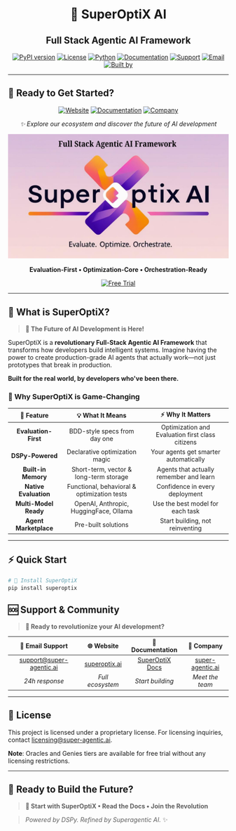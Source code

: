 <div align="center">

# 🚀 SuperOptiX AI

## **Full Stack Agentic AI Framework**

[![PyPI version](https://badge.fury.io/py/superoptix.svg)](https://badge.fury.io/py/superoptix)
[![License](https://img.shields.io/badge/License-Proprietary-red.svg)](LICENSE)
[![Python](https://img.shields.io/badge/python-3.11+-blue.svg)](https://www.python.org/downloads/)
[![Documentation](https://img.shields.io/badge/Documentation-Docs-blue.svg)](https://superagenticai.github.io/superoptix-ai/)
[![Support](https://img.shields.io/badge/Support-Help-orange.svg)](https://support.super-agentic.ai)
[![Email](https://img.shields.io/badge/Email-Support-green.svg)](mailto:support@super-agentic.ai)
[![Built by](https://img.shields.io/badge/Built%20by-Superagentic%20AI-purple.svg)](https://super-agentic.ai)

</div>

---

## 🚀 Ready to Get Started?

<div align="center">

[![Website](https://img.shields.io/badge/🌐_Website-superoptix.ai-8B5CF6?style=for-the-badge&logo=globe&logoColor=white)](https://superoptix.ai)
[![Documentation](https://img.shields.io/badge/📖_Documentation-SuperOptiX_Docs-3B82F6?style=for-the-badge&logo=book&logoColor=white)](https://superagenticai.github.io/superoptix-ai)
[![Company](https://img.shields.io/badge/💼_Company-super--agentic.ai-10B981?style=for-the-badge&logo=building&logoColor=white)](https://super-agentic.ai)

*✨ Explore our ecosystem and discover the future of AI development*

</div>

<div align="center">

![SuperOptiX AI Hero](resources/superoptix_hero.png)

**Evaluation-First • Optimization-Core • Orchestration-Ready**

[![Free Trial](https://img.shields.io/badge/🎉_Oracles_&_Genies_are_FREE_to_try!-10B981?style=for-the-badge&logo=gift&logoColor=white&labelColor=3B82F6&color=8B5CF6)](https://superoptix.ai)

</div>

---

## 🎯 What is SuperOptiX?

> **🚀 The Future of AI Development is Here!**

SuperOptiX is a **revolutionary Full-Stack Agentic AI Framework** that transforms how developers build intelligent systems. Imagine having the power to create production-grade AI agents that actually work—not just prototypes that break in production.

**Built for the real world, by developers who've been there.**

### 🌟 Why SuperOptiX is Game-Changing

| 🎯 **Feature** | 💡 **What It Means** | ⚡ **Why It Matters** |
|:---:|:---:|:---:|
| **Evaluation-First** | BDD-style specs from day one | Optimization and Evaluation first class citizens|
| **DSPy-Powered** | Declarative optimization magic | Your agents get smarter automatically |
| **Built-in Memory** | Short-term, vector & long-term storage | Agents that actually remember and learn |
| **Native Evaluation** | Functional, behavioral & optimization tests | Confidence in every deployment |
| **Multi-Model Ready** | OpenAI, Anthropic, HuggingFace, Ollama | Use the best model for each task |
| **Agent Marketplace** | Pre-built solutions | Start building, not reinventing |

---

## ⚡ Quick Start

```bash
# 🚀 Install SuperOptiX
pip install superoptix

```

## 🆘 Support & Community

> **🚀 Ready to revolutionize your AI development?**

| 📧 **Email Support** | 🌐 **Website** | 📖 **Documentation** | 💼 **Company** |
|:---:|:---:|:---:|:---:|
| support@super-agentic.ai | [superoptix.ai](https://superoptix.ai) | [SuperOptiX Docs](https://superagenticai.github.io/superoptix-ai) | [super-agentic.ai](https://super-agentic.ai) |
| *24h response* | *Full ecosystem* | *Start building* | *Meet the team* |
---

## 📄 License

This project is licensed under a proprietary license. For licensing inquiries, contact [licensing@super-agentic.ai](mailto:licensing@super-agentic.ai).

**Note**: Oracles and Genies tiers are available for free trial without any licensing restrictions.

---

## 🚀 Ready to Build the Future?

> **🌟 Start with SuperOptiX • Read the Docs • Join the Revolution**

> *Powered by DSPy. Refined by Superagentic AI.* ✨ 